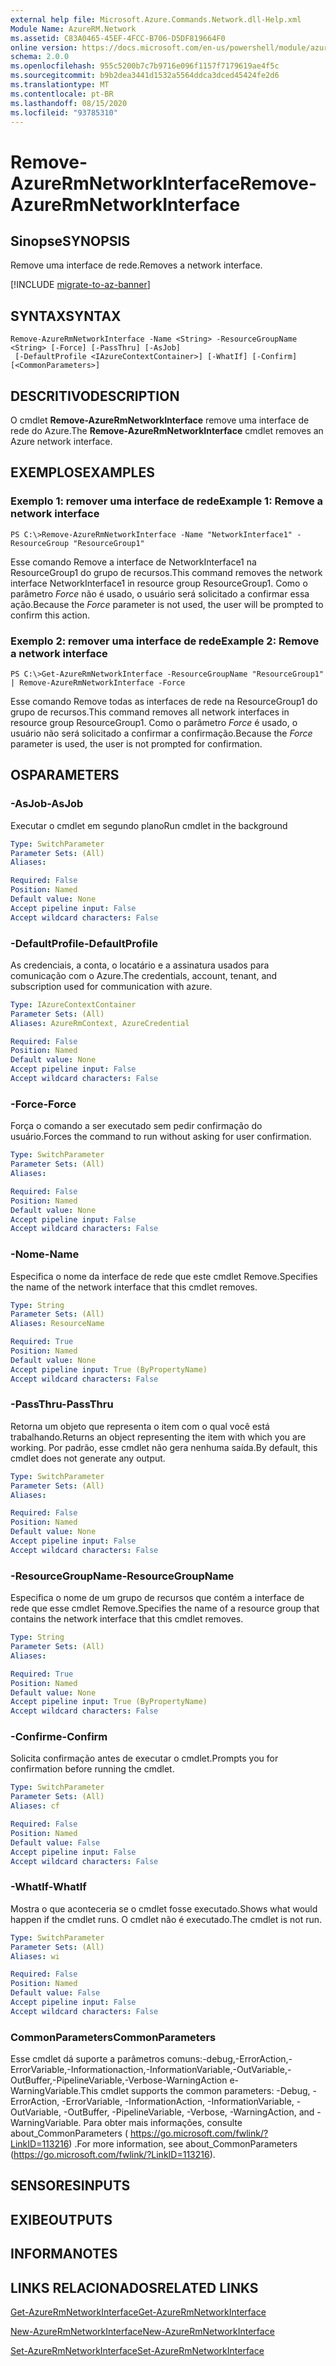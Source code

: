 ```yaml
---
external help file: Microsoft.Azure.Commands.Network.dll-Help.xml
Module Name: AzureRM.Network
ms.assetid: C83A0465-45EF-4FCC-B706-D5DF819664F0
online version: https://docs.microsoft.com/en-us/powershell/module/azurerm.network/remove-azurermnetworkinterface
schema: 2.0.0
ms.openlocfilehash: 955c5200b7c7b9716e096f1157f7179619ae4f5c
ms.sourcegitcommit: b9b2dea3441d1532a5564ddca3dced45424fe2d6
ms.translationtype: MT
ms.contentlocale: pt-BR
ms.lasthandoff: 08/15/2020
ms.locfileid: "93785310"
---
```

# <span data-ttu-id="c181d-101">Remove-AzureRmNetworkInterface</span><span class="sxs-lookup"><span data-stu-id="c181d-101">Remove-AzureRmNetworkInterface</span></span>

## <span data-ttu-id="c181d-102">Sinopse</span><span class="sxs-lookup"><span data-stu-id="c181d-102">SYNOPSIS</span></span>
<span data-ttu-id="c181d-103">Remove uma interface de rede.</span><span class="sxs-lookup"><span data-stu-id="c181d-103">Removes a network interface.</span></span>

[!INCLUDE [migrate-to-az-banner](../../includes/migrate-to-az-banner.md)]

## <span data-ttu-id="c181d-104">SYNTAX</span><span class="sxs-lookup"><span data-stu-id="c181d-104">SYNTAX</span></span>

```
Remove-AzureRmNetworkInterface -Name <String> -ResourceGroupName <String> [-Force] [-PassThru] [-AsJob]
 [-DefaultProfile <IAzureContextContainer>] [-WhatIf] [-Confirm] [<CommonParameters>]
```

## <span data-ttu-id="c181d-105">DESCRITIVO</span><span class="sxs-lookup"><span data-stu-id="c181d-105">DESCRIPTION</span></span>
<span data-ttu-id="c181d-106">O cmdlet **Remove-AzureRmNetworkInterface** remove uma interface de rede do Azure.</span><span class="sxs-lookup"><span data-stu-id="c181d-106">The **Remove-AzureRmNetworkInterface** cmdlet removes an Azure network interface.</span></span>

## <span data-ttu-id="c181d-107">EXEMPLOS</span><span class="sxs-lookup"><span data-stu-id="c181d-107">EXAMPLES</span></span>

### <span data-ttu-id="c181d-108">Exemplo 1: remover uma interface de rede</span><span class="sxs-lookup"><span data-stu-id="c181d-108">Example 1: Remove a network interface</span></span>
```
PS C:\>Remove-AzureRmNetworkInterface -Name "NetworkInterface1" -ResourceGroup "ResourceGroup1"
```

<span data-ttu-id="c181d-109">Esse comando Remove a interface de NetworkInterface1 na ResourceGroup1 do grupo de recursos.</span><span class="sxs-lookup"><span data-stu-id="c181d-109">This command removes the network interface NetworkInterface1 in resource group ResourceGroup1.</span></span>
<span data-ttu-id="c181d-110">Como o parâmetro *Force* não é usado, o usuário será solicitado a confirmar essa ação.</span><span class="sxs-lookup"><span data-stu-id="c181d-110">Because the *Force* parameter is not used, the user will be prompted to confirm this action.</span></span>

### <span data-ttu-id="c181d-111">Exemplo 2: remover uma interface de rede</span><span class="sxs-lookup"><span data-stu-id="c181d-111">Example 2: Remove a network interface</span></span>
```
PS C:\>Get-AzureRmNetworkInterface -ResourceGroupName "ResourceGroup1" | Remove-AzureRmNetworkInterface -Force
```

<span data-ttu-id="c181d-112">Esse comando Remove todas as interfaces de rede na ResourceGroup1 do grupo de recursos.</span><span class="sxs-lookup"><span data-stu-id="c181d-112">This command removes all network interfaces in resource group ResourceGroup1.</span></span>
<span data-ttu-id="c181d-113">Como o parâmetro *Force* é usado, o usuário não será solicitado a confirmar a confirmação.</span><span class="sxs-lookup"><span data-stu-id="c181d-113">Because the *Force* parameter is used, the user is not prompted for confirmation.</span></span>

## <span data-ttu-id="c181d-114">OS</span><span class="sxs-lookup"><span data-stu-id="c181d-114">PARAMETERS</span></span>

### <span data-ttu-id="c181d-115">-AsJob</span><span class="sxs-lookup"><span data-stu-id="c181d-115">-AsJob</span></span>
<span data-ttu-id="c181d-116">Executar o cmdlet em segundo plano</span><span class="sxs-lookup"><span data-stu-id="c181d-116">Run cmdlet in the background</span></span>

```yaml
Type: SwitchParameter
Parameter Sets: (All)
Aliases: 

Required: False
Position: Named
Default value: None
Accept pipeline input: False
Accept wildcard characters: False
```

### <span data-ttu-id="c181d-117">-DefaultProfile</span><span class="sxs-lookup"><span data-stu-id="c181d-117">-DefaultProfile</span></span>
<span data-ttu-id="c181d-118">As credenciais, a conta, o locatário e a assinatura usados para comunicação com o Azure.</span><span class="sxs-lookup"><span data-stu-id="c181d-118">The credentials, account, tenant, and subscription used for communication with azure.</span></span>

```yaml
Type: IAzureContextContainer
Parameter Sets: (All)
Aliases: AzureRmContext, AzureCredential

Required: False
Position: Named
Default value: None
Accept pipeline input: False
Accept wildcard characters: False
```

### <span data-ttu-id="c181d-119">-Force</span><span class="sxs-lookup"><span data-stu-id="c181d-119">-Force</span></span>
<span data-ttu-id="c181d-120">Força o comando a ser executado sem pedir confirmação do usuário.</span><span class="sxs-lookup"><span data-stu-id="c181d-120">Forces the command to run without asking for user confirmation.</span></span>

```yaml
Type: SwitchParameter
Parameter Sets: (All)
Aliases: 

Required: False
Position: Named
Default value: None
Accept pipeline input: False
Accept wildcard characters: False
```

### <span data-ttu-id="c181d-121">-Nome</span><span class="sxs-lookup"><span data-stu-id="c181d-121">-Name</span></span>
<span data-ttu-id="c181d-122">Especifica o nome da interface de rede que este cmdlet Remove.</span><span class="sxs-lookup"><span data-stu-id="c181d-122">Specifies the name of the network interface that this cmdlet removes.</span></span>

```yaml
Type: String
Parameter Sets: (All)
Aliases: ResourceName

Required: True
Position: Named
Default value: None
Accept pipeline input: True (ByPropertyName)
Accept wildcard characters: False
```

### <span data-ttu-id="c181d-123">-PassThru</span><span class="sxs-lookup"><span data-stu-id="c181d-123">-PassThru</span></span>
<span data-ttu-id="c181d-124">Retorna um objeto que representa o item com o qual você está trabalhando.</span><span class="sxs-lookup"><span data-stu-id="c181d-124">Returns an object representing the item with which you are working.</span></span>
<span data-ttu-id="c181d-125">Por padrão, esse cmdlet não gera nenhuma saída.</span><span class="sxs-lookup"><span data-stu-id="c181d-125">By default, this cmdlet does not generate any output.</span></span>

```yaml
Type: SwitchParameter
Parameter Sets: (All)
Aliases: 

Required: False
Position: Named
Default value: None
Accept pipeline input: False
Accept wildcard characters: False
```

### <span data-ttu-id="c181d-126">-ResourceGroupName</span><span class="sxs-lookup"><span data-stu-id="c181d-126">-ResourceGroupName</span></span>
<span data-ttu-id="c181d-127">Especifica o nome de um grupo de recursos que contém a interface de rede que esse cmdlet Remove.</span><span class="sxs-lookup"><span data-stu-id="c181d-127">Specifies the name of a resource group that contains the network interface that this cmdlet removes.</span></span>

```yaml
Type: String
Parameter Sets: (All)
Aliases: 

Required: True
Position: Named
Default value: None
Accept pipeline input: True (ByPropertyName)
Accept wildcard characters: False
```

### <span data-ttu-id="c181d-128">-Confirme</span><span class="sxs-lookup"><span data-stu-id="c181d-128">-Confirm</span></span>
<span data-ttu-id="c181d-129">Solicita confirmação antes de executar o cmdlet.</span><span class="sxs-lookup"><span data-stu-id="c181d-129">Prompts you for confirmation before running the cmdlet.</span></span>

```yaml
Type: SwitchParameter
Parameter Sets: (All)
Aliases: cf

Required: False
Position: Named
Default value: False
Accept pipeline input: False
Accept wildcard characters: False
```

### <span data-ttu-id="c181d-130">-WhatIf</span><span class="sxs-lookup"><span data-stu-id="c181d-130">-WhatIf</span></span>
<span data-ttu-id="c181d-131">Mostra o que aconteceria se o cmdlet fosse executado.</span><span class="sxs-lookup"><span data-stu-id="c181d-131">Shows what would happen if the cmdlet runs.</span></span>
<span data-ttu-id="c181d-132">O cmdlet não é executado.</span><span class="sxs-lookup"><span data-stu-id="c181d-132">The cmdlet is not run.</span></span>

```yaml
Type: SwitchParameter
Parameter Sets: (All)
Aliases: wi

Required: False
Position: Named
Default value: False
Accept pipeline input: False
Accept wildcard characters: False
```

### <span data-ttu-id="c181d-133">CommonParameters</span><span class="sxs-lookup"><span data-stu-id="c181d-133">CommonParameters</span></span>
<span data-ttu-id="c181d-134">Esse cmdlet dá suporte a parâmetros comuns:-debug,-ErrorAction,-ErrorVariable,-Informationaction,-InformationVariable,-OutVariable,-OutBuffer,-PipelineVariable,-Verbose-WarningAction e-WarningVariable.</span><span class="sxs-lookup"><span data-stu-id="c181d-134">This cmdlet supports the common parameters: -Debug, -ErrorAction, -ErrorVariable, -InformationAction, -InformationVariable, -OutVariable, -OutBuffer, -PipelineVariable, -Verbose, -WarningAction, and -WarningVariable.</span></span> <span data-ttu-id="c181d-135">Para obter mais informações, consulte about_CommonParameters ( https://go.microsoft.com/fwlink/?LinkID=113216) .</span><span class="sxs-lookup"><span data-stu-id="c181d-135">For more information, see about_CommonParameters (https://go.microsoft.com/fwlink/?LinkID=113216).</span></span>

## <span data-ttu-id="c181d-136">SENSORES</span><span class="sxs-lookup"><span data-stu-id="c181d-136">INPUTS</span></span>

## <span data-ttu-id="c181d-137">EXIBE</span><span class="sxs-lookup"><span data-stu-id="c181d-137">OUTPUTS</span></span>

## <span data-ttu-id="c181d-138">INFORMA</span><span class="sxs-lookup"><span data-stu-id="c181d-138">NOTES</span></span>

## <span data-ttu-id="c181d-139">LINKS RELACIONADOS</span><span class="sxs-lookup"><span data-stu-id="c181d-139">RELATED LINKS</span></span>

[<span data-ttu-id="c181d-140">Get-AzureRmNetworkInterface</span><span class="sxs-lookup"><span data-stu-id="c181d-140">Get-AzureRmNetworkInterface</span></span>](./Get-AzureRmNetworkInterface.md)

[<span data-ttu-id="c181d-141">New-AzureRmNetworkInterface</span><span class="sxs-lookup"><span data-stu-id="c181d-141">New-AzureRmNetworkInterface</span></span>](./New-AzureRmNetworkInterface.md)

[<span data-ttu-id="c181d-142">Set-AzureRmNetworkInterface</span><span class="sxs-lookup"><span data-stu-id="c181d-142">Set-AzureRmNetworkInterface</span></span>](./Set-AzureRmNetworkInterface.md)



